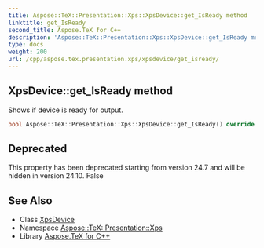 ```yaml
---
title: Aspose::TeX::Presentation::Xps::XpsDevice::get_IsReady method
linktitle: get_IsReady
second_title: Aspose.TeX for C++
description: 'Aspose::TeX::Presentation::Xps::XpsDevice::get_IsReady method. Shows if device is ready for output in C++.'
type: docs
weight: 200
url: /cpp/aspose.tex.presentation.xps/xpsdevice/get_isready/
---
```

## XpsDevice::get_IsReady method


Shows if device is ready for output.

```cpp
bool Aspose::TeX::Presentation::Xps::XpsDevice::get_IsReady() override
```


## Deprecated
This property has been deprecated starting from version 24.7 and will be hidden in version 24.10. False 

## See Also

* Class [XpsDevice](../)
* Namespace [Aspose::TeX::Presentation::Xps](../../)
* Library [Aspose.TeX for C++](../../../)
